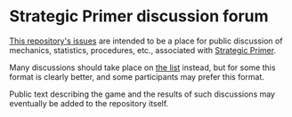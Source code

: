 # Strategic Primer discussion forum

[This repository's
issues](https://github.com/Strategic-Primer/discussion/issues) are intended to
be a place for public discussion of mechanics, statistics, procedures, etc.,
associated with [Strategic Primer](https://strategicprimer.wordpress.com).

Many discussions should take place on [the
list](https://groups.io/g/strategicprimer) instead, but for some this format is
clearly better, and some participants may prefer this format.

Public text describing the game and the results of such discussions may
eventually be added to the repository itself.
